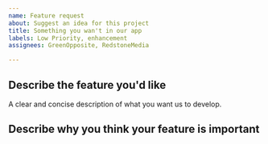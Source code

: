 ```yaml
---
name: Feature request
about: Suggest an idea for this project
title: Something you wan't in our app
labels: Low Priority, enhancement
assignees: GreenOpposite, RedstoneMedia

---
```


## Describe the feature you'd like
A clear and concise description of what you want us to develop.

## Describe why you think your feature is important
